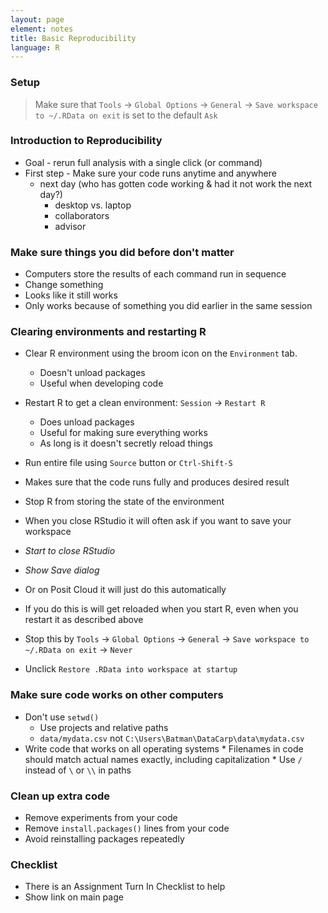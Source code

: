 ```yaml
---
layout: page
element: notes
title: Basic Reproducibility
language: R
---
```


### Setup

> Make sure that `Tools` -> `Global Options` -> `General` ->
> `Save workspace to ~/.RData on exit` is set to the default `Ask`

### Introduction to Reproducibility

* Goal - rerun full analysis with a single click (or command)
* First step - Make sure your code runs anytime and anywhere
  * next day (who has gotten code working & had it not work the next day?)
	* desktop vs. laptop
	* collaborators
	* advisor

### Make sure things you did before don't matter

* Computers store the results of each command run in sequence
* Change something
* Looks like it still works
* Only works because of something you did earlier in the same session

### Clearing environments and restarting R

* Clear R environment using the broom icon on the `Environment` tab.
  * Doesn't unload packages
  * Useful when developing code
* Restart R to get a clean environment: `Session` -> `Restart R`
  * Does unload packages
  * Useful for making sure everything works
  * As long is it doesn't secretly reload things
* Run entire file using `Source` button or `Ctrl-Shift-S`
* Makes sure that the code runs fully and produces desired result

* Stop R from storing the state of the environment
* When you close RStudio it will often ask if you want to save your workspace
* *Start to close RStudio*
* *Show Save dialog*
* Or on Posit Cloud it will just do this automatically
* If you do this is will get reloaded when you start R, even when you restart it
  as described above
* Stop this by `Tools` -> `Global Options` -> `General` ->
  `Save workspace to ~/.RData on exit` -> `Never`
* Unclick `Restore .RData into workspace at startup` 

### Make sure code works on other computers

* Don't use `setwd()`
    * Use projects and relative paths
    * `data/mydata.csv` not `C:\Users\Batman\DataCarp\data\mydata.csv`
* Write code that works on all operating systems
	  * Filenames in code should match actual names exactly, including capitalization
	  * Use `/` instead of `\` or `\\` in paths

### Clean up extra code

* Remove experiments from your code
* Remove `install.packages()` lines from your code
* Avoid reinstalling packages repeatedly

### Checklist

* There is an Assignment Turn In Checklist to help
* Show link on main page

